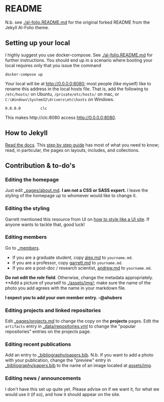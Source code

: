 # README

N.b. see [./al-folio.README.md](./al-folio.README.md) for the original forked README from the Jekyll Al-Folio theme.


## Setting up your local
I highly suggest you use docker-compose. See [./al-folio.README.md](./al-folio.README.md) for further instructions. You should end up in a scenario where booting your local requires only that you issue the command

```
docker-compose up
```

Your local will be at http://0.0.0.0:8080; most people (like myself) like to rename this address in the local hosts file. That is, add the following to `/etc/hosts/` on Ubuntu, `/private/etc/hosts/` on mac, or `C:\Windows\System32\drivers\etc\hosts` on Windows.

```
0.0.0.0         clc
```

This makes http://clc:8080 access http://0.0.0.0:8080.


## How to Jekyll
[Read the docs](https://jekyllrb.com/docs/). This [step by step guide](https://jekyllrb.com/docs/step-by-step/01-setup/) has most of what you need to know; read, in particular, the pages on layouts, includes, and collections.

## Contribution & to-do's

### Editing the homepage

Just edit [_pages/about.md](_pages/about.md). **I am not a CSS or SASS expert.** I leave the styling of the homepage up to whomever would like to change it.

### Editing the styling

Garrett mentioned this resource from UI on [how to style like a UI site](https://uids.brand.uiowa.edu/?path=/docs/components-alert--docs). If anyone wants to tackle that, good luck! 

### Editing members
Go to [_members](./_members). 

- If you are a graduate student, copy [alex.md](./_members/alex.md) to `yourname.md`. 
- If you are a professor, copy [garrett.md](./_members/garrett.md) to `yourname.md`.
- If you are a post-doc / research scientist, [andrew.md](./_members/andrew.md) to `yourname.md`.

**Do not edit the _role_ field**. Otherwise, change the metadata appropriately. **Add a picture of yourself to [./assets/img/](./assets/img/); make sure the name of the photo you add agrees with the name in your markdown file.


**I expect you to add your own member entry. -@ahubers**

### Editing projects and linked repositories

Edit [_pages/projects.md](./_pages/projects.md) to change the copy on the **projects** pages. Edit the `artifacts` entry in [_data/repositories.yml](_data/repositories.yml) to change the "popular repositories" entries on the projects page.

### Editing recent publications

Add an entry to [_bibliography/papers.bib](_bibliography/papers.bib). N.b. If you want to add a photo with your publication, change the "preview" entry in [_bibliography/papers.bib](_bibliography/papers.bib) to the name of an image located at [assets/img](./assets/img).

### Editing news / announcements

I don't have this set up quite yet. Please advise on if we want it, for what we would use it (if so), and how it should appear on the site.
